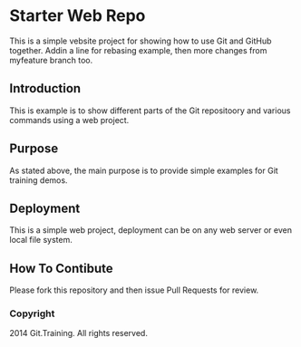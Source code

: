 # Starter Web Repo

This is a simple vebsite project for showing how to use Git and GitHub together. Addin a line for rebasing example, then more changes from myfeature branch too.

## Introduction

This is example is to show different parts of the Git repositoory and various commands using a web project.

## Purpose

As stated above, the main purpose is to provide simple examples for Git training demos.

## Deployment

This is a simple web project, deployment can be on any web server or even local file system.

## How To Contibute

Please fork this repository and then issue Pull Requests for review.


### Copyright

2014 Git.Training. All rights reserved.
